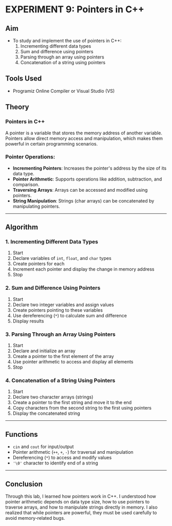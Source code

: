 # EXPERIMENT 9: Pointers in C++

## Aim
- To study and implement the use of pointers in C++:
  1. Incrementing different data types
  2. Sum and difference using pointers
  3. Parsing through an array using pointers
  4. Concatenation of a string using pointers

## Tools Used
- Programiz Online Compiler or Visual Studio (VS)

## Theory

### Pointers in C++
A pointer is a variable that stores the memory address of another variable. Pointers allow direct memory access and manipulation, which makes them powerful in certain programming scenarios.

### Pointer Operations:
- **Incrementing Pointers**: Increases the pointer's address by the size of its data type.
- **Pointer Arithmetic**: Supports operations like addition, subtraction, and comparison.
- **Traversing Arrays**: Arrays can be accessed and modified using pointers.
- **String Manipulation**: Strings (char arrays) can be concatenated by manipulating pointers.

---

## Algorithm

### 1. Incrementing Different Data Types
1. Start  
2. Declare variables of `int`, `float`, and `char` types  
3. Create pointers for each  
4. Increment each pointer and display the change in memory address  
5. Stop  

### 2. Sum and Difference Using Pointers
1. Start  
2. Declare two integer variables and assign values  
3. Create pointers pointing to these variables  
4. Use dereferencing (`*`) to calculate sum and difference  
5. Display results  

### 3. Parsing Through an Array Using Pointers
1. Start  
2. Declare and initialize an array  
3. Create a pointer to the first element of the array  
4. Use pointer arithmetic to access and display all elements  
5. Stop  

### 4. Concatenation of a String Using Pointers
1. Start  
2. Declare two character arrays (strings)  
3. Create a pointer to the first string and move it to the end  
4. Copy characters from the second string to the first using pointers  
5. Display the concatenated string  

---

## Functions
- `cin` and `cout` for input/output  
- Pointer arithmetic (`++`, `+`, `-`) for traversal and manipulation  
- Dereferencing (`*`) to access and modify values  
- `'\0'` character to identify end of a string  

---

## Conclusion
Through this lab, I learned how pointers work in C++. I understood how pointer arithmetic depends on data type size, how to use pointers to traverse arrays, and how to manipulate strings directly in memory. I also realized that while pointers are powerful, they must be used carefully to avoid memory-related bugs.
